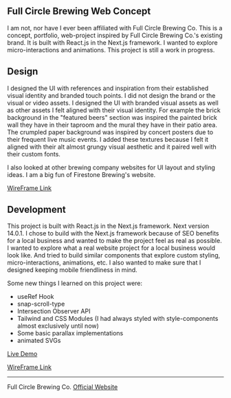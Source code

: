 

## Full Circle Brewing Web Concept

I am not, nor have I ever been affiliated with Full Circle Brewing Co. This is a concept, portfolio, web-project inspired by Full Circle Brewing Co.'s existing brand. It is built with React.js in the Next.js framework. I wanted to explore micro-interactions and animations. This project is still a work in progress.

## Design

I designed the UI with references and inspiration from their established visual identity and branded touch points. I did not design the brand or the visual or video assets. I designed the UI with branded visual assets as well as other assets I felt aligned with their visual identity. For example the brick background in the "featured beers" section was inspired the painted brick wall they have in their taproom and the mural they have in their patio area. The crumpled paper background was inspired by concert posters due to their frequent live music events. I added these textures because I felt it aligned with their alt almost grungy visual aesthetic and it paired well with their custom fonts.

I also looked at other brewing company websites for UI layout and styling ideas. I am a big fun of Firestone Brewing's website.

[WireFrame Link](https://xd.adobe.com/view/dd5fd7f0-5740-4e40-ba3d-1a2154da5458-880c/)

## Development

This project is built with React.js in the Next.js framework. Next version 14.0.1. I chose to build with the Next.js framework because of SEO benefits for a local business and wanted to make the project feel as real as possible. I wanted to explore what a real website project for a local business would look like. And tried to build similar components that explore custom styling, micro-interactions, animations, etc. I also wanted to make sure that I designed keeping mobile friendliness in mind.

Some new things I learned on this project were:
- useRef Hook
- snap-scroll-type
- Intersection Observer API
- Tailwind and CSS Modules (I had always styled with style-components almost exclusively until now)
- Some basic parallax implementations 
- animated SVGs 



[Live Demo](https://full-circle-nextjs.vercel.app)

[WireFrame Link](https://xd.adobe.com/view/dd5fd7f0-5740-4e40-ba3d-1a2154da5458-880c/)

---------------------------------------------------------
Full Circle Brewing Co.
[Official Website](https://www.fullcirclebrewing.com/)
